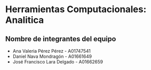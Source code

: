 # Herramientas Computacionales: Analitica
## Nombre de integrantes del equipo

- Ana Valeria Pérez Pérez - A01747541
- Daniel Nava Mondragón - A01661649
- José Francisco Lara Delgado - A01662659

